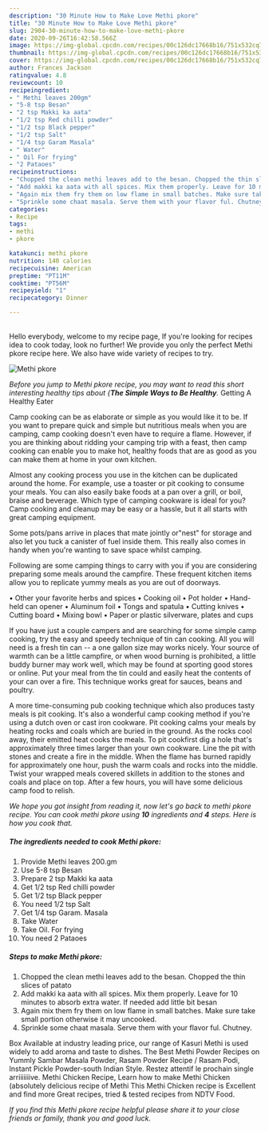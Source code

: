 ```yaml
---
description: "30 Minute How to Make Love Methi pkore"
title: "30 Minute How to Make Love Methi pkore"
slug: 2904-30-minute-how-to-make-love-methi-pkore
date: 2020-09-26T16:42:58.566Z
image: https://img-global.cpcdn.com/recipes/00c126dc17668b16/751x532cq70/methi-pkore-recipe-main-photo.jpg
thumbnail: https://img-global.cpcdn.com/recipes/00c126dc17668b16/751x532cq70/methi-pkore-recipe-main-photo.jpg
cover: https://img-global.cpcdn.com/recipes/00c126dc17668b16/751x532cq70/methi-pkore-recipe-main-photo.jpg
author: Frances Jackson
ratingvalue: 4.8
reviewcount: 10
recipeingredient:
- " Methi leaves 200gm"
- "5-8 tsp Besan"
- "2 tsp Makki ka aata"
- "1/2 tsp Red chilli powder"
- "1/2 tsp Black pepper"
- "1/2 tsp Salt"
- "1/4 tsp Garam Masala"
- " Water"
- " Oil For frying"
- "2 Pataoes"
recipeinstructions:
- "Chopped the clean methi leaves add to the besan. Chopped the thin slices of patato"
- "Add makki ka aata with all spices. Mix them properly. Leave for 10 minutes to absorb extra water. If needed add little bit besan"
- "Again mix them fry them on low flame in small batches. Make sure take small portion otherwise it may uncooked."
- "Sprinkle some chaat masala. Serve them with your flavor ful. Chutney."
categories:
- Recipe
tags:
- methi
- pkore

katakunci: methi pkore 
nutrition: 140 calories
recipecuisine: American
preptime: "PT11M"
cooktime: "PT56M"
recipeyield: "1"
recipecategory: Dinner

---
```

<br>
Hello everybody, welcome to my recipe page, If you're looking for recipes idea to cook today, look no further! We provide you only the perfect Methi pkore recipe here. We also have wide variety of recipes to try.
<br>


![Methi pkore](https://img-global.cpcdn.com/recipes/00c126dc17668b16/751x532cq70/methi-pkore-recipe-main-photo.jpg)

<i>Before you jump to Methi pkore recipe, you may want to read this short interesting healthy tips about {<strong>The Simple Ways to Be Healthy</strong>.</i>
Getting A Healthy Eater

    
Camp cooking can be as elaborate or simple as you would like it to be. If you want to prepare quick and simple but nutritious meals when you are camping, camp cooking doesn't even have to require a flame. However, if you are thinking about ridding your camping trip with a feast, then camp cooking can enable you to make hot, healthy foods that are as good as you can make them at home in your own kitchen.

 Almost any cooking process you use in the kitchen can be duplicated around the home. For example, use a toaster or pit cooking to consume your meals. You can also easily bake foods at a pan over a grill, or boil, braise and beverage. Which type of camping cookware is ideal for you? Camp cooking and cleanup may be easy or a hassle, but it all starts with great camping equipment.

Some pots/pans arrive in places that mate jointly or"nest" for storage and also let you tuck a canister of fuel inside them. This really also comes in handy when you're wanting to save space whilst camping.

Following are some camping things to carry with you if you are considering preparing some meals around the campfire. These frequent kitchen items allow you to replicate yummy meals as you are out of doorways.


• Other your favorite herbs and spices
• Cooking oil
• Pot holder
• Hand-held can opener
• Aluminum foil
• Tongs and spatula
• Cutting knives
• Cutting board
• Mixing bowl
• Paper or plastic silverware, plates and cups

If you have just a couple campers and are searching for some simple camp cooking, try the easy and speedy technique of tin can cooking. All you will need is a fresh tin can -- a one gallon size may works nicely. Your source of warmth can be a little campfire, or when wood burning is prohibited, a little buddy burner may work well, which may be found at sporting good stores or online. Put your meal from the tin could and easily heat the contents of your can over a fire.  This technique works great for sauces, beans and poultry.

A more time-consuming pub cooking technique which also produces tasty meals is pit cooking.  It's also a wonderful camp cooking method if you're using a dutch oven or cast iron cookware. Pit cooking calms your meals by heating rocks and coals which are buried in the ground. As the rocks cool away, their emitted heat cooks the meals. To pit cookfirst dig a hole that's approximately three times larger than your own cookware. Line the pit with stones and create a fire in the middle. When the flame has burned rapidly for approximately one hour, push the warm coals and rocks into the middle. Twist your wrapped meals covered skillets in addition to the stones and coals and place on top. After a few hours, you will have some delicious camp food to relish.


<i>We hope you got insight from reading it, now let's go back to methi pkore recipe. You can cook methi pkore using <strong>10</strong> ingredients and <strong>4</strong> steps. Here is how you cook that.
</i>

##### The ingredients needed to cook Methi pkore:

1. Provide  Methi leaves 200.gm
1. Use 5-8 tsp Besan
1. Prepare 2 tsp Makki ka aata
1. Get 1/2 tsp Red chilli powder
1. Get 1/2 tsp Black pepper
1. You need 1/2 tsp Salt
1. Get 1/4 tsp Garam. Masala
1. Take  Water
1. Take  Oil. For frying
1. You need 2 Pataoes


##### Steps to make Methi pkore:

1. Chopped the clean methi leaves add to the besan. Chopped the thin slices of patato
1. Add makki ka aata with all spices. Mix them properly. Leave for 10 minutes to absorb extra water. If needed add little bit besan
1. Again mix them fry them on low flame in small batches. Make sure take small portion otherwise it may uncooked.
1. Sprinkle some chaat masala. Serve them with your flavor ful. Chutney.


Box Available at industry leading price, our range of Kasuri Methi is used widely to add aroma and taste to dishes. The Best Methi Powder Recipes on Yummly Sambar Masala Powder, Rasam Powder Recipe / Rasam Podi, Instant Pickle Powder-south Indian Style. Restez attentif le prochain single arriiiiiiive. Methi Chicken Recipe, Learn how to make Methi Chicken (absolutely delicious recipe of Methi This Methi Chicken recipe is Excellent and find more Great recipes, tried &amp; tested recipes from NDTV Food. 

<i>If you find this Methi pkore recipe helpful please share it to your close friends or family, thank you and good luck.</i>
